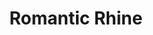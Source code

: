---
category: river
title: Romantic Rhine
class: romantic-rhine
cruiseline: Avalon Waterways – Avalon Imagery 2
special-info: VIP Home pick-up, Tips, Excursions and Drinks
price: 1029
nights: 7
cruise-url: http://www.planetcruise.co.uk/avalon-waterways-cruises/avalon-imagery-ii/29-October-2016/103073?referrersiteid=970
---